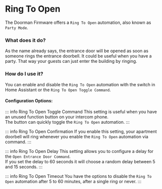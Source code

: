 # Ring To Open <Badge type="warning" text="Party Mode" />

The Doorman Firmware offers a `Ring To Open` automation, also known as `Party Mode`.

### What does it do?
As the name already says, the entrance door will be opened as soon as someone rings the entrance doorbell.
It could be useful when you have a party. That way your guests can just enter the building by ringing.

### How do I use it?
You can enable and disable the `Ring To Open` automation with the switch in Home Assistant or the `Ring To Open Toggle Command`.

#### Configuration Options:

::: info Ring To Open Toggle Command
This setting is useful when you have an unused function button on your intercom phone.\
The button can quickly toggle the `Ring To Open` automation.
:::

::: info Ring To Open Confirmation
If you enable this setting, your apartment doorbell will ring whenever you enable the `Ring To Open` automation via command.
:::

::: info Ring To Open Delay
This setting allows you to configure a delay for the `Open Entrance Door Command`.\
If you set the delay to 60 seconds it will choose a random delay between 5 and 15 seconds.
:::

::: info Ring To Open Timeout
You have the options to disable the `Ring To Open` automation after 5 to 60 minutes, after a single ring or never.
:::